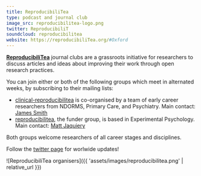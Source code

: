 ```yaml
---
title: ReproducibiliTea
type: podcast and journal club
image_src: reproducibilitea-logo.png
twitter: ReproducibiliT
soundcloud: reproducibilitea
website: https://reproducibiliTea.org/#Oxford
---
```


[**ReproducibiliTea**](https://reproducibilitea.org/) journal clubs are a grassroots initiative for researchers to discuss articles and ideas about improving their work through open research practices.

You can join either or both of the following groups which meet in alternated weeks, by subscribing to their mailing lists:
- [clinical-reproducibilitea](https://web.maillist.ox.ac.uk/ox/subscribe/clinical-reproducibilitea) is co-organised by a team of early career researchers from NDORMS, Primary Care, and Psychiatry. Main contact: [James Smith](https://ox.ukrn.org/people/#JamesSmith)
- [reproducibilitea](https://web.maillist.ox.ac.uk/ox/subscribe/reproducibilitea), the funder group, is based in Experimental Psychology. Main contact: [Matt Jaquiery](https://ox.ukrn.org/people/#MattJaquiery)

Both groups welcome researchers of all career stages and disciplines.

Follow the [twitter page](https://twitter.com/reproducibilit) for worlwide updates!


![ReproducibiliTea organisers]({{ 'assets/images/reproducibilitea.png' | relative_url }})
